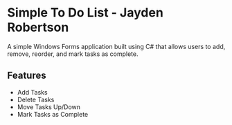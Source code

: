 # Simple To Do List - Jayden Robertson

A simple Windows Forms application built using C# that allows users to add, remove, reorder, and mark tasks as complete.

## Features
- Add Tasks
- Delete Tasks  
- Move Tasks Up/Down 
- Mark Tasks as Complete
